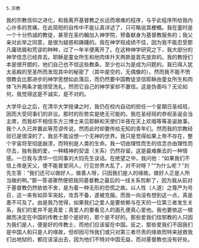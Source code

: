     5.宗教 

   我的宗教信仰之进化，和我离开基督教之长远而艰难的程序，与乎此程序所给我内心许多的苦痛，在此简短的自传中不能认真详述了，只可略说其梗概。我在童时是一个十分热诚的教徒，甚至在圣约翰加入神学院，预备献身为基督教服务的；我父亲对此举之同意，是很为疑惑和踌躇的。我在神学班成绩不佳，因为我不能忍受那凡庸琐屑和荒谬的种种，过了一年半便离开了。在这种神学研究之下，我大部分的神学信念已经弃去。耶稣是童女所生和他肉体升天两款是首先放弃的。我的教授们本是很开朗的，他们自己也不信这些教条，至少也以为是成为问题的。我已得入犹太圣殿的至圣所而发现其中的秘密了（其中是空的，无偶像的）。然而我不能不愤恨教会比那进步的神学思想如此落后，而仍然要中国教徒坚信耶稣由童女所生和肉体飞升两条才能领受洗礼，然而它自己的神学家却不置信。这是伪善吗？无论如何，我觉得这是不诚实，是不对的。

   大学毕业之后，在清华大学授课之时，我仍在校内自动的担任一个星期日圣经班，因而大受同事们的非议。那时的形势实是绝无可能的。我在圣经班的恭祝圣诞会当主席，而我却不相信东方三博士来见耶稣和天使们半夜在天上欢唱等等圣诞故事。我个人久已弃置此等荒谬传说，然而此时却要传给无知的青年们。然而我的宗教经验已是很深的了，我总不能设想一个无神的世界。我只是觉得如果上帝不存在，整个宇宙将至彻底崩溃，而特别是人类的生命。我一切由理性而生的信念亦由理性而尽去，独有我的爱，一种精神的契谊（关系）仍然存留。这是最难撕去的一种情感。一日我与清华一位同事刘大钧先生谈话。在绝望之中，我问他：“如果我们不信上帝是天父，便不能普爱同人，行见世界大乱了，对不对呀？”“为什么呢？”刘先生答：“我们还可以做好人，做善人呀，只因我们是人的缘故。做好人正是人所当做的咧。”那一答语骤然便把我同基督教之最后的一线关系剪断了，因为我从前对于基督教仍然依依不舍，是为着一种无形的恐慌之故。以人性（人道）之尊严为号召，这一来有如异军突起，攻吾不备，遂被克服。而我一向没有想到这一点，真是愚不可及了。由是我乃觉得，如果我们之爱人是要依赖与在天的一位第三者发生关系，我们的爱并不是真爱；真爱人的要看见人的面孔便真心爱他。我也要依这一根据而决定在中国的传教士那个是好的，那个是不好的。那些爱我们信邪教的人只因为我们是人，便是好的传教士，而他们应该留在中国。反之，那些爱我们不因我们是中国人和只是人的缘故，但却因可怜我们或只对第三者尽责的缘故而特来拯救我们出地狱的，都应该滚出去，因为他们不特对中国无益，而对基督教也没有好处。

